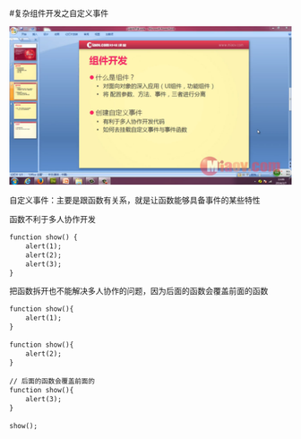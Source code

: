 #复杂组件开发之自定义事件

![](image/screenshot_1496230150840.png)

自定义事件：主要是跟函数有关系，就是让函数能够具备事件的某些特性

函数不利于多人协作开发
```
function show() {
    alert(1);
    alert(2);
    alert(3);
}
```

把函数拆开也不能解决多人协作的问题，因为后面的函数会覆盖前面的函数
```
function show(){
    alert(1);
}

function show(){
    alert(2);
}

// 后面的函数会覆盖前面的
function show(){
    alert(3);
}

show();
```

